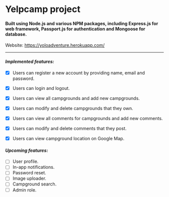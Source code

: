 # Yelpcamp project
#### Built using Node.js and various NPM packages, including Express.js for web framework, Passport.js for authentication and Mongoose for database.
Website: https://yoloadventure.herokuapp.com/

-----------------------------------------------------

#### ***Implemented features:***
- [x] Users can register a new account by providing name, email and password.
- [x] Users can login and logout.
- [X] Users can view all campgrounds and add new campgrounds.
- [x] Users can modify and delete campgrounds that they own.
- [X] Users can view all comments for campgrounds and add new comments.
- [x] Users can modify and delete comments that they post.
- [x] Users can view campground location on Google Map.


#### ***Upcoming features:***
- [ ] User profile.
- [ ] In-app notifications.
- [ ] Password reset.
- [ ] Image uploader.
- [ ] Campground search.
- [ ] Admin role.
